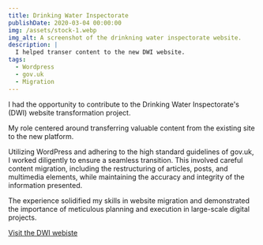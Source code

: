 ```yaml
---
title: Drinking Water Inspectorate
publishDate: 2020-03-04 00:00:00
img: /assets/stock-1.webp
img_alt: A screenshot of the drinkning water inspectorate website.
description: |
  I helped transer content to the new DWI website.
tags:
  - Wordpress
  - gov.uk
  - Migration
---
```


I had the opportunity to contribute to the Drinking Water Inspectorate's (DWI) website transformation project.

My role centered around transferring valuable content from the existing site to the new platform.

Utilizing WordPress and adhering to the high standard guidelines of gov.uk, I worked diligently to ensure a seamless transition. This involved careful content migration, including the restructuring of articles, posts, and multimedia elements, while maintaining the accuracy and integrity of the information presented.

The experience solidified my skills in website migration and demonstrated the importance of meticulous planning and execution in large-scale digital projects.

<a href="https://www.dwi.gov.uk">Visit the DWI webiste</a>
